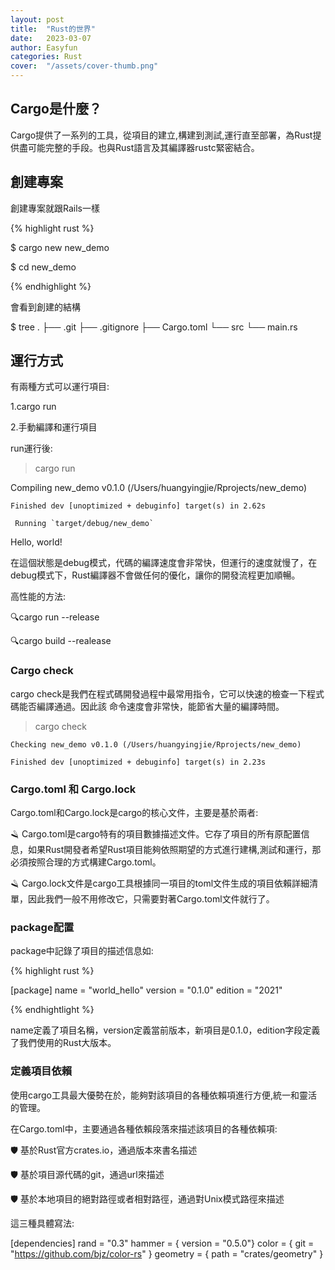 ```yaml
---
layout: post
title:  "Rust的世界"
date:   2023-03-07
author: Easyfun
categories: Rust
cover:  "/assets/cover-thumb.png"
---
```




## Cargo是什麼？

Cargo提供了一系列的工具，從項目的建立,構建到測試,運行直至部署，為Rust提供盡可能完整的手段。也與Rust語言及其編譯器rustc緊密結合。

## 創建專案

創建專案就跟Rails一樣

{% highlight rust %}

$ cargo new new_demo

$ cd new_demo

{% endhighlight %}

會看到創建的結構

$ tree
.
├── .git
├── .gitignore
├── Cargo.toml
└── src
    └── main.rs


## 運行方式

有兩種方式可以運行項目:

1.cargo run

2.手動編譯和運行項目

run運行後:
> cargo run

   Compiling new_demo v0.1.0 (/Users/huangyingjie/Rprojects/new_demo)

    Finished dev [unoptimized + debuginfo] target(s) in 2.62s

     Running `target/debug/new_demo`

Hello, world!

在這個狀態是debug模式，代碼的編譯速度會非常快，但運行的速度就慢了，在debug模式下，Rust編譯器不會做任何的優化，讓你的開發流程更加順暢。

高性能的方法:

🔍cargo run --release

🔍cargo build --realease

### Cargo check

cargo check是我們在程式碼開發過程中最常用指令，它可以快速的檢查一下程式碼能否編譯通過。因此該
命令速度會非常快，能節省大量的編譯時間。

> cargo check

    Checking new_demo v0.1.0 (/Users/huangyingjie/Rprojects/new_demo)

    Finished dev [unoptimized + debuginfo] target(s) in 2.23s

### Cargo.toml 和 Cargo.lock

Cargo.toml和Cargo.lock是cargo的核心文件，主要是基於兩者:

🪒 Cargo.toml是cargo特有的項目數據描述文件。它存了項目的所有原配置信息，如果Rust開發者希望Rust項目能夠依照期望的方式進行建構,測試和運行，那必須按照合理的方式構建Cargo.toml。

🪒 Cargo.lock文件是cargo工具根據同一項目的toml文件生成的項目依賴詳細清單，因此我們一般不用修改它，只需要對著Cargo.toml文件就行了。

### package配置

package中記錄了項目的描述信息如:

{% highlight rust %}

[package]
name = "world_hello"
version = "0.1.0"
edition = "2021"

{% endhightlight %}

name定義了項目名稱，version定義當前版本，新項目是0.1.0，edition字段定義了我們使用的Rust大版本。

### 定義項目依賴

使用cargo工具最大優勢在於，能夠對該項目的各種依賴項進行方便,統一和靈活的管理。

在Cargo.toml中，主要通過各種依賴段落來描述該項目的各種依賴項:

🛡 基於Rust官方crates.io，通過版本來書名描述

🛡 基於項目源代碼的git，通過url來描述

🛡 基於本地項目的絕對路徑或者相對路徑，通過對Unix模式路徑來描述

這三種具體寫法:

  [dependencies]
    rand = "0.3"
    hammer = { version = "0.5.0"}
    color = { git = "https://github.com/bjz/color-rs" }
    geometry = { path = "crates/geometry" }




